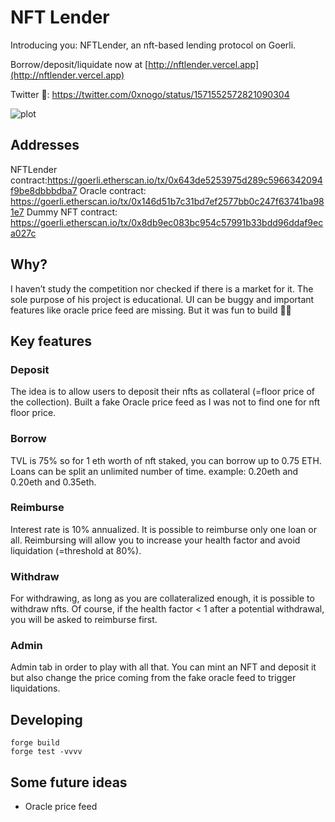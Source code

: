 # NFT Lender

Introducing you: NFTLender, an nft-based lending protocol on Goerli.

Borrow/deposit/liquidate now at [http://nftlender.vercel.app](http://nftlender.vercel.app)

Twitter 🧵: https://twitter.com/0xnogo/status/1571552572821090304

![plot](./screnshot.png)

## Addresses

NFTLender contract:https://goerli.etherscan.io/tx/0x643de5253975d289c5966342094f9be8dbbbdba7
Oracle contract: https://goerli.etherscan.io/tx/0x146d51b7c31bd7ef2577bb0c247f63741ba981e7
Dummy NFT contract: https://goerli.etherscan.io/tx/0x8db9ec083bc954c57991b33bdd96ddaf9eca027c

## Why?

I haven’t study the competition nor checked if there is a market for it. The sole purpose of his project is educational. UI can be buggy and important features like oracle price feed are missing. But it was fun to build 🤜🤛

## Key features

### Deposit
The idea is to allow users to deposit their nfts as collateral (=floor price of the collection). Built a fake Oracle price feed as I was not to find one for nft floor price.

### Borrow
TVL is 75% so for 1 eth worth of nft staked, you can borrow up to 0.75 ETH. Loans can be split an unlimited number of time. example: 0.20eth and 0.20eth and 0.35eth.

### Reimburse
Interest rate is 10% annualized. It is possible to reimburse only one loan or all. Reimbursing will allow you to increase your health factor and avoid liquidation (=threshold at 80%).

### Withdraw
For withdrawing, as long as you are collateralized enough, it is possible to withdraw nfts. Of course, if the health factor < 1 after a potential withdrawal, you will be asked to reimburse first.

### Admin
Admin tab in order to play with all that. You can mint an NFT and deposit it but also change the price coming from the fake oracle feed to trigger liquidations.

## Developing

```
forge build
forge test -vvvv
```

## Some future ideas
* Oracle price feed